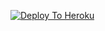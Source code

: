 [![Deploy To Heroku](https://www.herokucdn.com/deploy/button.svg)](https://heroku.com/deploy?template=https://github.com/Mrunal1911/hemlosar/edit/main/README.md)
